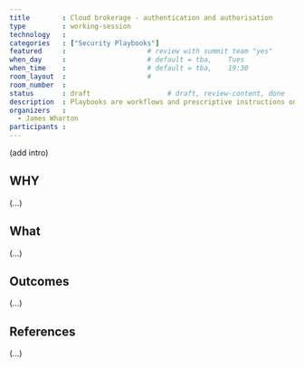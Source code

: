 ```yaml
---
title        : Cloud brokerage - authentication and authorisation
type         : working-session
technology   :
categories   : ["Security Playbooks"]
featured     :                    # review with summit team "yes"
when_day     :                    # default = tba,    Tues
when_time    :                    # default = tba,    19:30
room_layout  :                    #
room_number  :
status       : draft                   # draft, review-content, done
description  : Playbooks are workflows and prescriptive instructions on how to handle specific Security activities or incidents
organizers   :
  - James Wharton
participants :
---
```


(add intro)

## WHY

(...)

## What

(...)

## Outcomes

(...)

## References

(...)
